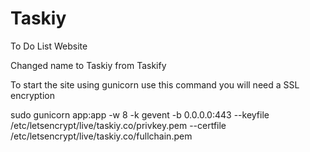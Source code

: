 # Taskiy
To Do List Website

Changed name to Taskiy from Taskify

To start the site using gunicorn use this command you will need a SSL encryption

sudo gunicorn app:app -w 8 -k gevent -b 0.0.0.0:443 --keyfile /etc/letsencrypt/live/taskiy.co/privkey.pem --certfile /etc/letsencrypt/live/taskiy.co/fullchain.pem


